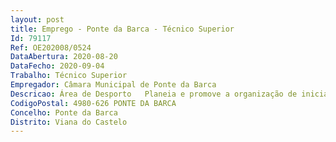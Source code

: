```yaml
--- 
layout: post
title: Emprego - Ponte da Barca - Técnico Superior
Id: 79117
Ref: OE202008/0524
DataAbertura: 2020-08-20
DataFecho: 2020-09-04
Trabalho: Técnico Superior
Empregador: Câmara Municipal de Ponte da Barca
Descricao: Área de Desporto   Planeia e promove a organização de iniciativas de caráter desportivo, promovendo a participação da comunidade em que se insere  Define planos desportivos, incluindo a conceção e planificação de atividades, elaboração dos respetivos regulamentos e divulgação, prestando apoio à concretização das mesmas  Elaborar pareceres e fazer relatórios sobre atividades desenvolvidas.
CodigoPostal: 4980-626 PONTE DA BARCA
Concelho: Ponte da Barca
Distrito: Viana do Castelo
--- 
```

